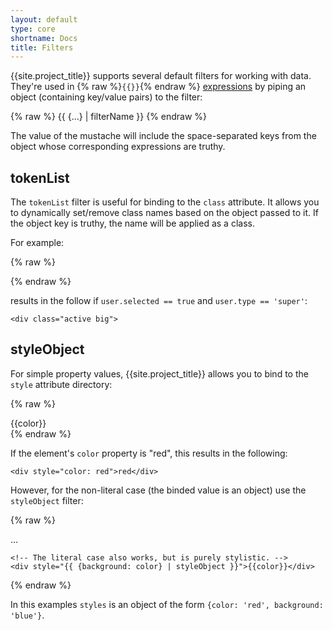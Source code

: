 ```yaml
---
layout: default
type: core
shortname: Docs
title: Filters
---
```


{{site.project_title}} supports several default filters for working with data. They're used in {% raw %}`{{}}`{% endraw %} [expressions](/docs/polymer/filters.html) by piping an object (containing key/value pairs) to the filter:

{% raw %}
    {{ {...} | filterName }}
{% endraw %}

The value of the mustache will include the space-separated keys from the object whose corresponding expressions are truthy.

## tokenList

The `tokenList` filter is useful for binding to the `class` attribute. It allows you
to dynamically set/remove class names based on the object passed to it. If the object
key is truthy, the name will be applied as a class. 

For example:

{% raw %}
    <div class="{{ {active: user.selected, big: user.type == 'super'} | tokenList }}"> 
{% endraw %}

results in the follow if `user.selected == true` and `user.type == 'super'`:

    <div class="active big"> 

## styleObject

For simple property values, {{site.project_title}} allows you to bind to the `style`
attribute directory:

{% raw %}
    <div style="{{color: color}}">{{color}}</div>
{% endraw %}

If the element's `color` property is "red", this results in the following:

    <div style="color: red">red</div>

However, for the non-literal case (the binded value is an object) use the `styleObject` filter:

{% raw %}
    <div style="{{styles | styleObject}}">...</div>

    <!-- The literal case also works, but is purely stylistic. -->
    <div style="{{ {background: color} | styleObject }}">{{color}}</div>
{% endraw %}

In this examples `styles` is an object of the form `{color: 'red', background: 'blue'}`.
